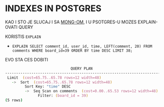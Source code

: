 # INDEXES IN POSTGRES

KAO I STO JE SLUCAJ I SA [MONG-OM](https://github.com/Rade58/databases-playground/tree/0_1_0_INEXES_____MONGODB), I U PSOTGRES-U MOZES EXPLAIN-OVATI QUERY

KORISTIS `EXPLAIN`

- `EXPLAIN SELECT comment_id, user_id, time, LEFT(comment, 20) FROM comments WHERE board_id=39 ORDER BY time DESC LIMIT 38;`

EVO STA CES DOBITI

```zsh
                              QUERY PLAN                               
-----------------------------------------------------------------------
 Limit  (cost=65.75..65.78 rows=12 width=48)
   ->  Sort  (cost=65.75..65.78 rows=12 width=48)
         Sort Key: "time" DESC
         ->  Seq Scan on comments  (cost=0.00..65.53 rows=12 width=48)
               Filter: (board_id = 39)
(5 rows)
```
